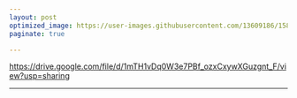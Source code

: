 ```yaml
---
layout: post
optimized_image: https://user-images.githubusercontent.com/13609186/158834851-5c5d7736-001b-448d-8bb6-eb99f2f16233.jpg
paginate: true

---
```


https://drive.google.com/file/d/1mTH1vDq0W3e7PBf_ozxCxywXGuzgnt_F/view?usp=sharing

---
